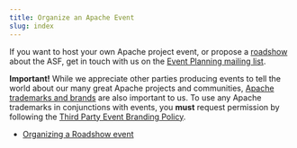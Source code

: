 ```yaml
---
title: Organize an Apache Event
slug: index
---
```


If you want to host your own Apache project event, or propose a
[roadshow](/about/roadshow.html) about the ASF, get in touch with us on the [Event Planning
mailing list](mailto:planners@apachecon.com).

**Important!** While we appreciate other parties producing events to tell the world about
our many great Apache projects and communities, [Apache trademarks and brands](https://whimsy.apache.org/brand/list)
are also important to us.  To use any Apache trademarks in conjunctions with events,
you **must** request permission by following the
[Third Party Event Branding Policy](https://www.apache.org/foundation/marks/events.html).

 * [Organizing a Roadshow event](roadshow)


